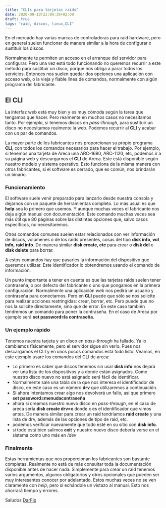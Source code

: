 ```yaml
---
title: "CLIs para tarjetas raids"
date: 2020-09-13T22:04:39+02:00
draft: true
tags: "raid, discos, linux,CLI"
---
```


En el mercado hay varias marcas de controladoras para raid hardware, pero en general suelen funcionar de manera similar a la hora de configurar o sustituir los discos.

Normalmente te permiten un acceso en el arranque del servidor para configurar. Pero una vez está todo funcionando no queremos recurrir a este método para sustituir un disco, porque nos obliga a parar todos los servicios. Entonces nos suelen quedar dos opciones una aplicación con acceso web, o la vieja y fiable línea de comandos, normalmente con algún programa del fabricante.

<!--more-->

## El CLI

La interfaz web está muy bien y es muy cómoda según la tarea que tengamos que hacer. Pero realmente en muchos casos no necesitamos tanto. Por ejemplo, si tenemos discos en *pass-through*, para sustituir un disco no necesitamos realmente la web. Podemos recurrir al **CLI** y acabar con un par de comandos.

La mayor parte de los fabricantes nos proporcionan su propio programa **CLI**, con todos los comandos necesarios para hacer el trabajo. Por ejemplo, si tenemos una tarjeta de Areca una ARC-1680, ARC-1120, etc, podemos ir a su página web y descargarnos el **CLI** de Areca. Este está disponible según nuestro modelo y sistema operativo. Esto funciona de la misma manera con otros fabricantes, si el software es cerrado, que es común, nos brindarán un binario.

### Funcionamiento

El software suele venir preparado para lanzarlo desde nuestra consola y dejarnos con un paquete de herramientas completo. Lo más usual es que **help** sea lo primero que usemos. Y aunque muchas veces el fabricante nos deja algún manual con documentación. Este comando muchas veces sea más útil que 80 páginas sobre las distintas opciones que, salvo casos específicos, no necesitaremos.

Otros comandos comunes suelen estar relacionados con ver información de discos, volúmenes o de los raids presentes, cosas del tipo **disk info, vol info, raid info**. De manera similar **disk create, etc** para crear o **disk del** o **disk delete** para borrar.

A estos comandos hay que pasarles la información del dispositivo que queremos utilizar. Este identificador lo obtendremos usando el comando de información.

Un punto importante a tener en cuenta es que las tarjetas raids suelen tener contraseña, o por defecto del fabricante o uno que pongamos en la primera configuración. Normalmente una aplicación web nos pedirá un usuario y contraseña para conectarnos. Pero en **CLI** puede que sólo se nos solicite para realizar acciones restringidas: crear, borrar, etc. Pero puede que no nos la solicite directamente, sino que de error. En este caso también tendremos un comando para poner la contraseña. En el caso de Areca por ejemplo será **set password=la contraseña**.


### Un ejemplo rápido

Tenemos nuestra tarjeta y un disco en *pass-through* ha fallado. Ya lo cambiamos físicamente, pero el servidor sigue sin verlo. Pues nos descargamos el CLI y en unos pocos comandos está todo listo. Veamos, en este ejemplo usaré los comandos del CLI de areca:

- Lo primero es saber que discos tenemos sin usar **disk info** nos dejará ver una lista de los dispositivos y a donde están asignados. Como nuestro disco nuevo no está asignado será fácil de identificar.
- Normalmente sale una tabla de la que nos interesa el identificador de disco, en este caso es un número **drv** que utilizaremos a continuación.
- Si ahora intentamos crear algo nos devolverá un fallo, así que primero **set password=menudacontraseña**
- ahora si creamos nuestro nuevo disco en *pass-through*, en el caso de areca sería **disk create drv=x** donde x es el identificador que vimos antes. De manera similar para crear un raid tendríamos **raid create** y una lista de drv, además de las opciones de tipo de raid, etc.
- podemos verificar nuevamente que todo esté en su sitio con **disk info**.
- si todo está bien salimos **exit** y nuestro nuevo disco debería verse en el sistema como uno más en */dev*

### Finalmente

Estas herramientas que nos proporcionan los fabricantes son bastante completas. Realmente no está de más consultar toda la documentación disponible antes de hacer nada. Simplemente para crear un raid tenemos varios argumentos, algunos obligatorios y otros opcionales que pueden ser muy interesantes conocer por adelantado. Estos muchas veces no se ven claramente con *help*, pero sí echándole un vistazo al manual. Esto nos ahorrará tiempo y errores.


Saludos
[DarFig](https://github.com/DarFig)